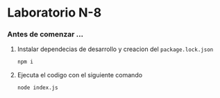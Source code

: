 # Laboratorio N-8

### **Antes de comenzar ...**

1. Instalar dependecias de desarrollo y creacion del `package.lock.json`

    ```bash
    npm i 
    ```

2. Ejecuta el codigo con el siguiente comando

    ```bash
    node index.js
    ```